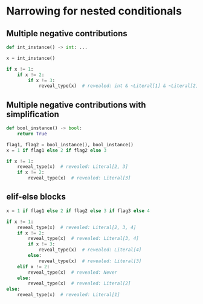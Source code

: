# Narrowing for nested conditionals

## Multiple negative contributions

```py
def int_instance() -> int: ...

x = int_instance()

if x != 1:
    if x != 2:
        if x != 3:
            reveal_type(x)  # revealed: int & ~Literal[1] & ~Literal[2] & ~Literal[3]
```

## Multiple negative contributions with simplification

```py
def bool_instance() -> bool:
    return True

flag1, flag2 = bool_instance(), bool_instance()
x = 1 if flag1 else 2 if flag2 else 3

if x != 1:
    reveal_type(x)  # revealed: Literal[2, 3]
    if x != 2:
        reveal_type(x)  # revealed: Literal[3]
```

## elif-else blocks

```py
x = 1 if flag1 else 2 if flag2 else 3 if flag3 else 4

if x != 1:
    reveal_type(x)  # revealed: Literal[2, 3, 4]
    if x != 2:
        reveal_type(x)  # revealed: Literal[3, 4]
        if x != 3:
            reveal_type(x)  # revealed: Literal[4]
        else:
            reveal_type(x)  # revealed: Literal[3]
    elif x != 2:
        reveal_type(x)  # revealed: Never
    else:
        reveal_type(x)  # revealed: Literal[2]
else:
    reveal_type(x)  # revealed: Literal[1]
```
